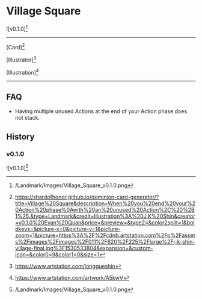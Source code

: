 # Village Square

![v0.1.0][^v0.1.0]

---

[Card][^Card]

[Illustrator][^Illustrator]

[Illustration][^Illustration]

---

## FAQ

- Having multiple unused Actions at the end of your Action phase does not stack.

## History

### v0.1.0

![v0.1.0][^v0.1.0]

[^v0.1.0]: /Landmark/Images/Village_Square_v0.1.0.png
[^Card]: https://shardofhonor.github.io/dominion-card-generator/?title=Village%20Square&description=When%20you%20end%20your%20Action%20phase%0Awith%20an%20unused%20Action%2C%20%2B1%25.&type=Landmark&credit=Illustration%3A%20J.K%20Shin&creator=v0.1.0%20Evan%20Quan&price=&preview=&type2=&color2split=1&boldkeys=&picture-x=0&picture-y=1&picture-zoom=1&picture=https%3A%2F%2Fcdnb.artstation.com%2Fp%2Fassets%2Fimages%2Fimages%2F011%2F620%2F225%2Flarge%2Fj-k-shin-village-final.jpg%3F1530533804&expansion=&custom-icon=&color0=9&color1=0&size=1
[^Illustrator]: https://www.artstation.com/jonggueshin
[^Illustration]: https://www.artstation.com/artwork/A5kwV

